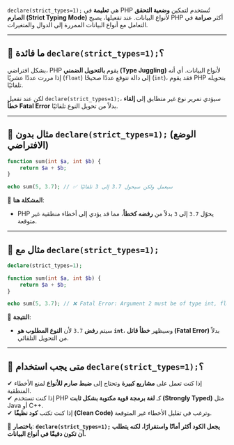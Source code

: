 `declare(strict_types=1);` هي **تعليمة** في PHP تُستخدم لتمكين **وضعية التحقق الصارم (Strict Typing Mode)** لأنواع البيانات. عند تفعيلها، يصبح PHP أكثر **صرامة** في التعامل مع أنواع البيانات الممررة إلى الدوال والمتغيرات.

---

## **📌 ما فائدة `declare(strict_types=1);`؟**

بشكل افتراضي، PHP يقوم **بالتحويل الضمني (Type Juggling)** لأنواع البيانات. أي أنه إذا مررت عددًا عشريًا (`float`) إلى دالة تتوقع عددًا صحيحًا (`int`)، فقد يقوم PHP بتحويله تلقائيًا.

لكن عند تفعيل `declare(strict_types=1);`، سيؤدي تمرير نوع غير متطابق إلى **إلقاء خطأ Fatal Error** بدلاً من تحويل النوع تلقائيًا.

---

## **🔹 مثال بدون `declare(strict_types=1);` (الوضع الافتراضي)**

```php
function sum(int $a, int $b) {
    return $a + $b;
}

echo sum(5, 3.7); // ✅ سيعمل ولكن سيحول 3.7 إلى 3 تلقائيًا
```

🔹 **المشكلة هنا**:

- PHP يحوّل `3.7` إلى `3` بدلاً من **رفضه كخطأ**، مما قد يؤدي إلى أخطاء منطقية غير متوقعة.

---

## **🔹 مثال مع `declare(strict_types=1);`**

```php
declare(strict_types=1);

function sum(int $a, int $b) {
    return $a + $b;
}

echo sum(5, 3.7); // ❌ Fatal Error: Argument 2 must be of type int, float given
```

🔹 **النتيجة**:

- سيتم **رفض** `3.7` لأن **النوع المطلوب هو `int`**، وسيظهر **خطأ قاتل (Fatal Error)** بدلاً من التحويل التلقائي.

---

## **🔹 متى يجب استخدام `declare(strict_types=1);`؟**

✔ إذا كنت تعمل على **مشاريع كبيرة** وتحتاج إلى **ضبط صارم للأنواع** لمنع الأخطاء المنطقية.  
✔ إذا كنت تستخدم PHP كـ **لغة برمجة قوية مكتوبة بشكل ثابت (Strongly Typed)** مثل Java أو C++.  
✔ إذا كنت تكتب **كود نظيفًا (Clean Code)** وترغب في تقليل الأخطاء غير المتوقعة.

🚀 **باختصار**: **`declare(strict_types=1);` يجعل الكود أكثر أمانًا واستقرارًا، لكنه يتطلب أن تكون دقيقًا في أنواع البيانات.**